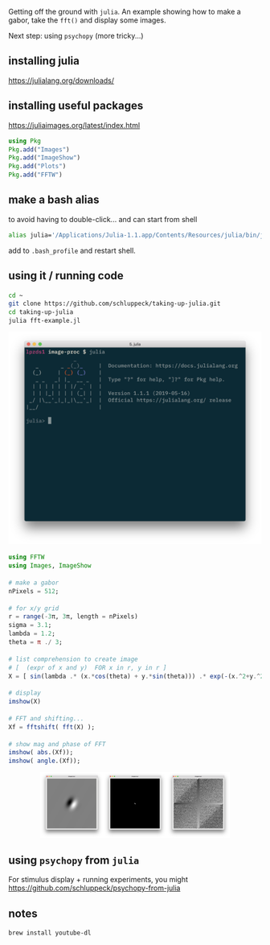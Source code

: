 
Getting off the ground with ``julia``. An example showing how to make a gabor, take the ``fft()`` and display some images.

Next step: using ``psychopy`` (more tricky...)

## installing julia

https://julialang.org/downloads/

## installing useful packages
https://juliaimages.org/latest/index.html

```julia
using Pkg
Pkg.add("Images")
Pkg.add("ImageShow")
Pkg.add("Plots")
Pkg.add("FFTW")
```

## make a bash alias

to avoid having to double-click... and can start from shell
```bash
alias julia='/Applications/Julia-1.1.app/Contents/Resources/julia/bin/julia'
```
add to `.bash_profile` and restart shell.

## using it / running code

```bash
cd ~
git clone https://github.com/schluppeck/taking-up-julia.git
cd taking-up-julia
julia fft-example.jl
```

![julia shell](./the-julia-shell.png  )

```julia
using FFTW
using Images, ImageShow

# make a gabor
nPixels = 512;

# for x/y grid
r = range(-3π, 3π, length = nPixels)
sigma = 3.1;
lambda = 1.2;
theta = π ./ 3;

# list comprehension to create image
# [  (expr of x and y)  FOR x in r, y in r ]
X = [ sin(lambda .* (x.*cos(theta) + y.*sin(theta))) .* exp(-(x.^2+y.^2)/sigma) for x in r, y in r ]

# display
imshow(X)

# FFT and shifting...
Xf = fftshift( fft(X) );

# show mag and phase of FFT
imshow( abs.(Xf));
imshow( angle.(Xf));
```

<center>
<img src="./gabor-im.png" width="25%"><img src="./gabor-freq.png" width="25%"><img src="./gabor-ph.png" width="25%">

</center>

## using ``psychopy`` from ``julia``

For stimulus display + running experiments, you might
https://github.com/schluppeck/psychopy-from-julia

## notes


```bash
brew install youtube-dl
```
